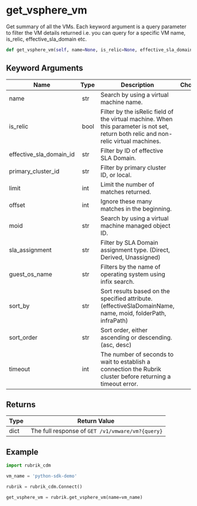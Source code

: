 # get_vsphere_vm

Get summary of all the VMs. Each keyword argument is a query parameter to filter the VM details returned i.e. you can query for a specific VM name, is_relic, effective_sla_domain etc.

```py
def get_vsphere_vm(self, name=None, is_relic=None, effective_sla_domain_id=None, primary_cluster_id=None, limit=None, offset=None, moid=None, sla_assignment=None, guest_os_name=None, sort_by=None, sort_order=None, timeout=15):
```


## Keyword Arguments

| Name        | Type | Description                                                                 | Choices | Default |
|-------------|------|-----------------------------------------------------------------------------|---------|---------|
| name  | str | Search by using a virtual machine name. |  |  |
| is_relic  | bool | Filter by the isRelic field of the virtual machine. When this parameter is not set, return both relic and non-relic virtual machines. |  |  |
| effective_sla_domain_id  | str | Filter by ID of effective SLA Domain. |  |  |
| primary_cluster_id  | str | Filter by primary cluster ID, or local. |  |  |
| limit  | int | Limit the number of matches returned. |  |  |
| offset  | int | Ignore these many matches in the beginning. |  |  |
| moid  | str | Search by using a virtual machine managed object ID. |  |  |
| sla_assignment  | str | Filter by SLA Domain assignment type. (Direct, Derived, Unassigned) |  |  |
| guest_os_name  | str | Filters by the name of operating system using infix search. |  |  |
| sort_by  | str | Sort results based on the specified attribute. (effectiveSlaDomainName, name, moid, folderPath, infraPath) |  |  |
| sort_order  | str | Sort order, either ascending or descending. (asc, desc) |  |  |
| timeout  | int | The number of seconds to wait to establish a connection the Rubrik cluster before returning a timeout error.  |  | 15 |

## Returns

| Type | Return Value                                                                                  |
|------|-----------------------------------------------------------------------------------------------|
| dict | The full response of `GET /v1/vmware/vm?{query}` |



## Example

```py
import rubrik_cdm

vm_name = 'python-sdk-demo'

rubrik = rubrik_cdm.Connect()

get_vsphere_vm = rubrik.get_vsphere_vm(name=vm_name)

```
